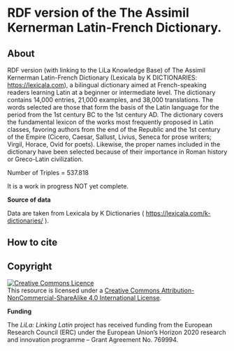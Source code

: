# RDF version of the The Assimil Kernerman Latin-French Dictionary.

## About

RDF version (with linking to the LiLa Knowledge Base) of The Assimil Kernerman Latin-French Dictionary (Lexicala by K DICTIONARIES: https://lexicala.com), a bilingual dictionary aimed at French-speaking readers learning Latin at a beginner or intermediate level. The dictionary contains 14,000 entries, 21,000 examples, and 38,000 translations. The words selected are those that form the basis of the Latin language for the period from the 1st century BC to the 1st century AD. The dictionary covers the fundamental lexicon of the works most frequently proposed in Latin classes, favoring authors from the end of the Republic and the 1st century of the Empire (Cicero, Caesar, Sallust, Livius, Seneca for prose writers; Virgil, Horace, Ovid for poets). Likewise, the proper names included in the dictionary have been selected because of their importance in Roman history or Greco-Latin civilization.

Number of Triples = 537.818

It is a work in progress NOT yet complete.

**Source of data**

Data are taken from Lexicala by K Dictionaries ( https://lexicala.com/k-dictionaries/ ).

## How to cite


## Copyright

<a rel="license" href="http://creativecommons.org/licenses/by-nc-sa/4.0/"><img alt="Creative Commons Licence" style="border-width:0" src="https://i.creativecommons.org/l/by-nc-sa/4.0/88x31.png" /></a><br />This resource is licensed under a <a rel="license" href="http://creativecommons.org/licenses/by-nc-sa/4.0/">Creative Commons Attribution-NonCommercial-ShareAlike 4.0 International License</a>.

**Funding**

The *LiLa: Linking Latin* project has received funding from the European Research Council (ERC) under the European Union’s Horizon 2020 research and innovation programme – Grant Agreement No. 769994.
